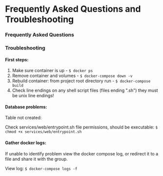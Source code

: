 # Frequently Asked Questions and Troubleshooting

### Frequently Asked Questions


### Troubleshooting
#### First steps:
1. Make sure container is up - 
`$ docker ps`
2. Remove container and volumes - 
`$ docker-compose down -v`
3. Rebuild container: from project root directory run - 
`$ docker-compose build`
4. Check line endings on any shell script files (files ending ".sh") they must be unix line endings!

#### Database problems: 
Table not created:

Check services/web/entrypoint.sh file permissions, should be executable:
`$ chmod +x services/web/entrypoint.sh`

#### Gather docker logs:
If unable to identify problem view the docker compose log, or redirect it to a file and share it with the group.

View log: 
`$ docker-compose logs -f`

